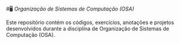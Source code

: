   #🖥️ *Organização de Sistemas de Computação (OSA)*

Este repositório contém os códigos, exercícios, anotações e projetos desenvolvidos durante a disciplina de Organização de Sistemas de Computação (OSA).
